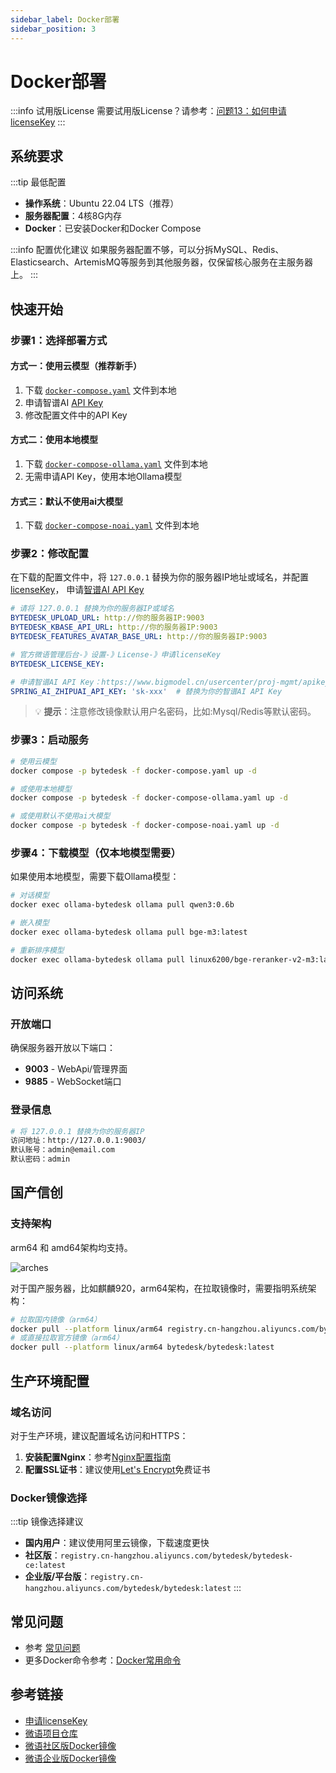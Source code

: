 ```yaml
---
sidebar_label: Docker部署
sidebar_position: 3
---
```


# Docker部署

:::info 试用版License
需要试用版License？请参考：[问题13：如何申请licenseKey](/docs/faq#问题13如何申请licensekey)
:::

## 系统要求

:::tip 最低配置

- **操作系统**：Ubuntu 22.04 LTS（推荐）
- **服务器配置**：4核8G内存
- **Docker**：已安装Docker和Docker Compose

:::info 配置优化建议
如果服务器配置不够，可以分拆MySQL、Redis、Elasticsearch、ArtemisMQ等服务到其他服务器，仅保留核心服务在主服务器上。
:::

## 快速开始

### 步骤1：选择部署方式

#### 方式一：使用云模型（推荐新手）

1. 下载 [`docker-compose.yaml`](https://github.com/Bytedesk/bytedesk/blob/main/deploy/docker/docker-compose.yaml) 文件到本地
2. 申请智谱AI [API Key](https://www.bigmodel.cn/usercenter/proj-mgmt/apikeys)
3. 修改配置文件中的API Key

#### 方式二：使用本地模型

1. 下载 [`docker-compose-ollama.yaml`](https://github.com/Bytedesk/bytedesk/blob/main/deploy/docker/docker-compose-ollama.yaml) 文件到本地
2. 无需申请API Key，使用本地Ollama模型

#### 方式三：默认不使用ai大模型

1. 下载 [`docker-compose-noai.yaml`](https://github.com/Bytedesk/bytedesk/blob/main/deploy/docker/docker-compose-noai.yaml) 文件到本地

### 步骤2：修改配置

在下载的配置文件中，将 `127.0.0.1` 替换为你的服务器IP地址或域名，并配置[licenseKey](../development/license.md)，
申请[智谱AI API Key](https://www.bigmodel.cn/usercenter/proj-mgmt/apikeys)

```yaml
# 请将 127.0.0.1 替换为你的服务器IP或域名
BYTEDESK_UPLOAD_URL: http://你的服务器IP:9003
BYTEDESK_KBASE_API_URL: http://你的服务器IP:9003
BYTEDESK_FEATURES_AVATAR_BASE_URL: http://你的服务器IP:9003

# 官方微语管理后台-》设置-》License-》申请licenseKey
BYTEDESK_LICENSE_KEY: 

# 申请智谱AI API Key：https://www.bigmodel.cn/usercenter/proj-mgmt/apikeys
SPRING_AI_ZHIPUAI_API_KEY: 'sk-xxx'  # 替换为你的智谱AI API Key
```

> 💡 **提示**：注意修改镜像默认用户名密码，比如:Mysql/Redis等默认密码。

### 步骤3：启动服务

```bash
# 使用云模型
docker compose -p bytedesk -f docker-compose.yaml up -d

# 或使用本地模型
docker compose -p bytedesk -f docker-compose-ollama.yaml up -d

# 或使用默认不使用ai大模型
docker compose -p bytedesk -f docker-compose-noai.yaml up -d
```

### 步骤4：下载模型（仅本地模型需要）

如果使用本地模型，需要下载Ollama模型：

```bash
# 对话模型
docker exec ollama-bytedesk ollama pull qwen3:0.6b

# 嵌入模型
docker exec ollama-bytedesk ollama pull bge-m3:latest

# 重新排序模型
docker exec ollama-bytedesk ollama pull linux6200/bge-reranker-v2-m3:latest
```

## 访问系统

### 开放端口

确保服务器开放以下端口：

- **9003** - WebApi/管理界面
- **9885** - WebSocket端口

### 登录信息

```bash
# 将 127.0.0.1 替换为你的服务器IP
访问地址：http://127.0.0.1:9003/
默认账号：admin@email.com
默认密码：admin
```

## 国产信创

### 支持架构

arm64 和 amd64架构均支持。

![arches](/img/deploy/docker/docker_arches.png)

对于国产服务器，比如麒麟920，arm64架构，在拉取镜像时，需要指明系统架构：

```bash
# 拉取国内镜像（arm64）
docker pull --platform linux/arm64 registry.cn-hangzhou.aliyuncs.com/bytedesk/bytedesk:latest
# 或直接拉取官方镜像（arm64）
docker pull --platform linux/arm64 bytedesk/bytedesk:latest
```

## 生产环境配置

### 域名访问

对于生产环境，建议配置域名访问和HTTPS：

1. **安装配置Nginx**：参考[Nginx配置指南](./depend/nginx.md)
2. **配置SSL证书**：建议使用[Let's Encrypt](./depend/letsencrypt.md)免费证书

### Docker镜像选择

:::tip 镜像选择建议

- **国内用户**：建议使用阿里云镜像，下载速度更快
- **社区版**：`registry.cn-hangzhou.aliyuncs.com/bytedesk/bytedesk-ce:latest`
- **企业版/平台版**：`registry.cn-hangzhou.aliyuncs.com/bytedesk/bytedesk:latest`
:::

## 常见问题

- 参考 [常见问题](/docs/faq)
- 更多Docker命令参考：[Docker常用命令](./depend/docker#升级bytedesk镜像)

## 参考链接

- [申请licenseKey](../development/license.md)
- [微语项目仓库](https://github.com/Bytedesk/bytedesk)
- [微语社区版Docker镜像](https://hub.docker.com/r/bytedesk/bytedesk-ce)
- [微语企业版Docker镜像](https://hub.docker.com/r/bytedesk/bytedesk)
